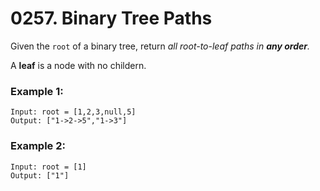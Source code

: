 # 0257. Binary Tree Paths
Given the `root` of a binary tree, return *all root-to-leaf paths in **any order**.*

A **leaf** is a node with no childern.

### Example 1:
```
Input: root = [1,2,3,null,5]
Output: ["1->2->5","1->3"]
```

### Example 2:
```
Input: root = [1]
Output: ["1"]
```